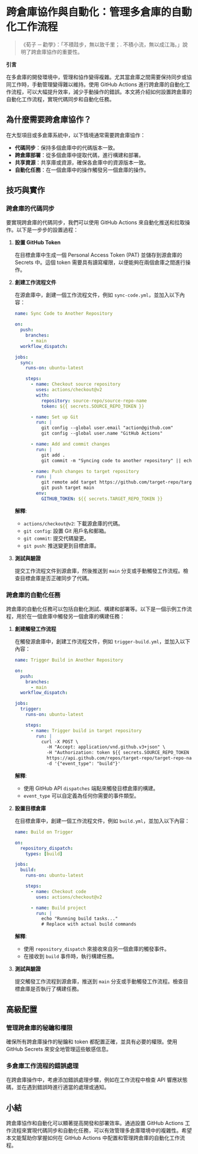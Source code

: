 # 跨倉庫協作與自動化：管理多倉庫的自動化工作流程

> 《荀子 ─ 勸學》：「不積跬步，無以致千里；. 不積小流，無以成江海。」說明了跨倉庫協作的重要性。

**引言**

在多倉庫的開發環境中，管理和協作變得複雜。尤其當倉庫之間需要保持同步或協同工作時，手動管理變得難以維持。使用 GitHub Actions 進行跨倉庫的自動化工作流程，可以大幅提升效率，減少手動操作的錯誤。本文將介紹如何設置跨倉庫的自動化工作流程，實現代碼同步和自動化任務。

## 為什麼需要跨倉庫協作？

在大型項目或多倉庫系統中，以下情境通常需要跨倉庫協作：

- **代碼同步**：保持多個倉庫中的代碼版本一致。
- **跨倉庫部署**：從多個倉庫中提取代碼，進行構建和部署。
- **共享資源**：共享庫或資源，確保各倉庫中的資源版本一致。
- **自動化任務**：在一個倉庫中的操作觸發另一個倉庫的操作。

## 技巧與實作

### 跨倉庫的代碼同步

要實現跨倉庫的代碼同步，我們可以使用 GitHub Actions 來自動化推送和拉取操作。以下是一步步的設置過程：

1. **設置 GitHub Token**

   在目標倉庫中生成一個 Personal Access Token (PAT) 並儲存到源倉庫的 Secrets 中。這個 token 需要具有讀寫權限，以便能夠在兩個倉庫之間進行操作。

2. **創建工作流程文件**

   在源倉庫中，創建一個工作流程文件，例如 `sync-code.yml`，並加入以下內容：

   ```yaml
   name: Sync Code to Another Repository

   on:
     push:
       branches:
         - main
     workflow_dispatch:

   jobs:
     sync:
       runs-on: ubuntu-latest

       steps:
         - name: Checkout source repository
           uses: actions/checkout@v2
           with:
             repository: source-repo/source-repo-name
             token: ${{ secrets.SOURCE_REPO_TOKEN }}

         - name: Set up Git
           run: |
             git config --global user.email "action@github.com"
             git config --global user.name "GitHub Actions"

         - name: Add and commit changes
           run: |
             git add .
             git commit -m "Syncing code to another repository" || echo "No changes to commit"

         - name: Push changes to target repository
           run: |
             git remote add target https://github.com/target-repo/target-repo-name.git
             git push target main
           env:
             GITHUB_TOKEN: ${{ secrets.TARGET_REPO_TOKEN }}
   ```

   **解釋**:
   - `actions/checkout@v2`: 下載源倉庫的代碼。
   - `git config`: 設置 Git 用戶名和郵箱。
   - `git commit`: 提交代碼變更。
   - `git push`: 推送變更到目標倉庫。

3. **測試與驗證**

   提交工作流程文件到源倉庫，然後推送到 `main` 分支或手動觸發工作流程。檢查目標倉庫是否正確同步了代碼。

### 跨倉庫的自動化任務

跨倉庫的自動化任務可以包括自動化測試、構建和部署等。以下是一個示例工作流程，用於在一個倉庫中觸發另一個倉庫的構建任務：

1. **創建觸發工作流程**

   在觸發源倉庫中，創建工作流程文件，例如 `trigger-build.yml`，並加入以下內容：

   ```yaml
   name: Trigger Build in Another Repository

   on:
     push:
       branches:
         - main
     workflow_dispatch:

   jobs:
     trigger:
       runs-on: ubuntu-latest

       steps:
         - name: Trigger build in target repository
           run: |
             curl -X POST \
               -H "Accept: application/vnd.github.v3+json" \
               -H "Authorization: token ${{ secrets.SOURCE_REPO_TOKEN }}" \
               https://api.github.com/repos/target-repo/target-repo-name/dispatches \
               -d '{"event_type": "build"}'
   ```

   **解釋**:
   - 使用 GitHub API `dispatches` 端點來觸發目標倉庫的構建。
   - `event_type` 可以自定義為任何你需要的事件類型。

2. **設置目標倉庫**

   在目標倉庫中，創建一個工作流程文件，例如 `build.yml`，並加入以下內容：

   ```yaml
   name: Build on Trigger

   on:
     repository_dispatch:
       types: [build]

   jobs:
     build:
       runs-on: ubuntu-latest

       steps:
         - name: Checkout code
           uses: actions/checkout@v2

         - name: Build project
           run: |
             echo "Running build tasks..."
             # Replace with actual build commands
   ```

   **解釋**:
   - 使用 `repository_dispatch` 來接收來自另一個倉庫的觸發事件。
   - 在接收到 `build` 事件時，執行構建任務。

3. **測試與驗證**

   提交觸發工作流程到源倉庫，推送到 `main` 分支或手動觸發工作流程。檢查目標倉庫是否執行了構建任務。

## 高級配置

### 管理跨倉庫的秘鑰和權限

確保所有跨倉庫操作的秘鑰和 token 都配置正確，並具有必要的權限。使用 GitHub Secrets 來安全地管理這些敏感信息。

### 多倉庫工作流程的錯誤處理

在跨倉庫操作中，考慮添加錯誤處理步驟，例如在工作流程中檢查 API 響應狀態碼，並在遇到錯誤時進行適當的處理或通知。

## 小結

跨倉庫協作和自動化可以顯著提高開發和部署效率。通過設置 GitHub Actions 工作流程來實現代碼同步和自動化任務，可以有效管理多倉庫環境中的複雜性。希望本文能幫助你掌握如何在 GitHub Actions 中配置和管理跨倉庫的自動化工作流程。